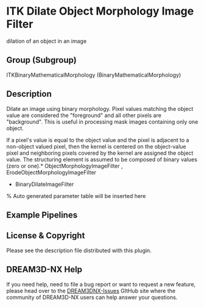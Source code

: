 # ITK Dilate Object Morphology Image Filter

dilation of an object in an image

## Group (Subgroup)

ITKBinaryMathematicalMorphology (BinaryMathematicalMorphology)

## Description

Dilate an image using binary morphology. Pixel values matching the object value are considered the "foreground" and all other pixels are "background". This is useful in processing mask images containing only one object.

If a pixel's value is equal to the object value and the pixel is adjacent to a non-object valued pixel, then the kernel is centered on the object-value pixel and neighboring pixels covered by the kernel are assigned the object value. The structuring element is assumed to be composed of binary values (zero or one).* ObjectMorphologyImageFilter , ErodeObjectMorphologyImageFilter

- BinaryDilateImageFilter

% Auto generated parameter table will be inserted here

## Example Pipelines

## License & Copyright

Please see the description file distributed with this plugin.

## DREAM3D-NX Help

If you need help, need to file a bug report or want to request a new feature, please head over to the [DREAM3DNX-Issues](https://github.com/BlueQuartzSoftware/DREAM3DNX-Issues/discussions) GItHub site where the community of DREAM3D-NX users can help answer your questions.
